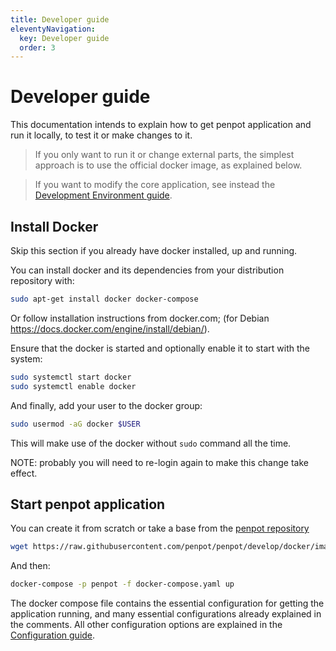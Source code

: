 ```yaml
---
title: Developer guide
eleventyNavigation:
  key: Developer guide
  order: 3
---
```


# Developer guide

This documentation intends to explain how to get penpot application and run it
locally, to test it or make changes to it.

> If you only want to run it or change external parts, the simplest approach is
to use the official docker image, as explained below.

> If you want to modify the core application, see instead the
[Development Environment guide](../core_developer/development_environment).


## Install Docker ##

Skip this section if you already have docker installed, up and running.

You can install docker and its dependencies from your distribution repository
with:

```bash
sudo apt-get install docker docker-compose
```

Or follow installation instructions from docker.com; (for Debian
https://docs.docker.com/engine/install/debian/).

Ensure that the docker is started and optionally enable it to start with the
system:

```bash
sudo systemctl start docker
sudo systemctl enable docker
```

And finally, add your user to the docker group:

```bash
sudo usermod -aG docker $USER
```

This will make use of the docker without `sudo` command all the time.

NOTE: probably you will need to re-login again to make this change take effect.


## Start penpot application ##

You can create it from scratch or take a base from the [penpot repository][1]

[1]: https://raw.githubusercontent.com/penpot/penpot/develop/docker/images/docker-compose.yaml

```bash
wget https://raw.githubusercontent.com/penpot/penpot/develop/docker/images/docker-compose.yaml
```

And then:

```bash
docker-compose -p penpot -f docker-compose.yaml up
```

The docker compose file contains the essential configuration for getting the
application running, and many essential configurations already explained in the
comments. All other configuration options are explained in the [Configuration
guide](../configuration).
